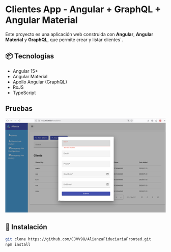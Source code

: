 # Clientes App - Angular + GraphQL + Angular Material

Este proyecto es una aplicación web construida con **Angular**, **Angular Material** y **GraphQL**, que permite crear y listar clientes`.

## 📦 Tecnologías

- Angular 15+
- Angular Material
- Apollo Angular (GraphQL)
- RxJS
- TypeScript

## Pruebas
![Diseño](./assets/vista.png)

## 🚀 Instalación

```bash
git clone https://github.com/CJVV98/AlianzaFiduciariaFronted.git
npm install

